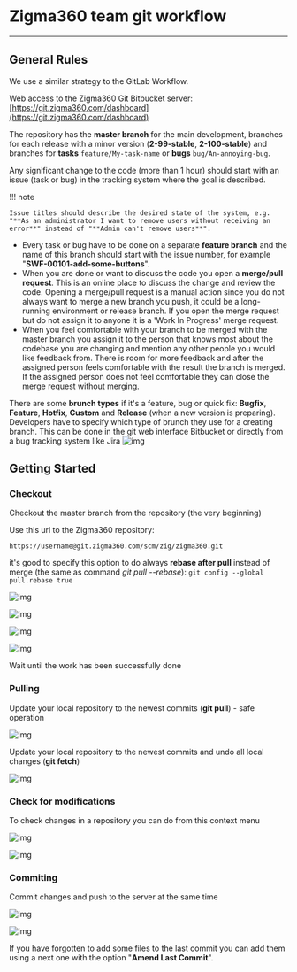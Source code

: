 # Zigma360 team git workflow

---

## General Rules

We use a similar strategy to the GitLab Workflow.

Web access to the Zigma360 Git Bitbucket server: [https://git.zigma360.com/dashboard](https://git.zigma360.com/dashboard)

The repository has the **master branch** for the main development, branches for each release with a minor version (**2-99-stable**, **2-100-stable**) and branches for **tasks** `feature/My-task-name` or **bugs** `bug/An-annoying-bug`.

Any significant change to the code (more than 1 hour) should start with an issue (task or bug) in the tracking system where the goal is described.

!!! note

	Issue titles should describe the desired state of the system, e.g. "**As an administrator I want to remove users without receiving an error**" instead of "**Admin can't remove users**".

- Every task or bug have to be done on a separate **feature branch** and the name of this branch should start with the issue number,
  for example "**SWF-00101-add-some-buttons**".
- When you are done or want to discuss the code you open a **merge/pull request**. This is an online place to discuss the change and review the code. Opening a merge/pull request is a manual action since you do not always want to merge a new branch you push, it could be a long-running environment or release branch. If you open the merge request but do not assign it to anyone it is a 'Work In Progress' merge request.
- When you feel comfortable with your branch to be merged with the master branch you assign it to the person that knows most about the codebase you are changing and mention any other people you would like feedback from. There is room for more feedback and after the assigned person feels comfortable with the result the branch is merged. If the assigned person does not feel comfortable they can close the merge request without merging.

There are some **brunch types** if it's a feature, bug or quick fix: **Bugfix**, **Feature**, **Hotfix**, **Custom** and **Release** (when a new version is preparing).
Developers have to specify which type of brunch they use for a creating branch.
This can be done in the git web interface Bitbucket or directly from a bug tracking system like Jira
![img](../img/git/Create_brunch.png)

## Getting Started

### Checkout

Checkout the master branch from the repository (the very beginning)

Use this url to the Zigma360 repository:

```
https://username@git.zigma360.com/scm/zig/zigma360.git
```

it's good to specify this option to do always **rebase after pull** instead of merge (the same as command *git pull --rebase*):
`git config --global pull.rebase true`


![img](../img/git/Git_clone_1.png)

![img](../img/git/Git_clone_2.png)

![img](../img/git/Git_clone_3.png)

![img](../img/git/Git_clone_4.png)

Wait until the work has been successfully done


### Pulling

Update your local repository to the newest commits (**git pull**) - safe operation

![img](../img/git/Git_pull.png)



Update your local repository to the newest commits and undo all local changes (**git fetch**)

![img](../img/git/Git_fetch.png)


### Check for modifications

To check changes in a repository you can do from this context menu

![img](../img/git/Git_check_changes1.png)

![img](../img/git/Git_check_changes2.png)


### Commiting

Commit changes and push to the server at the same time

![img](../img/git/Git_comit1.png)

![img](../img/git/Git_comit2.png)

If you have forgotten to add some files to the last commit you can add them using a next one with the option "**Amend Last Commit**".
